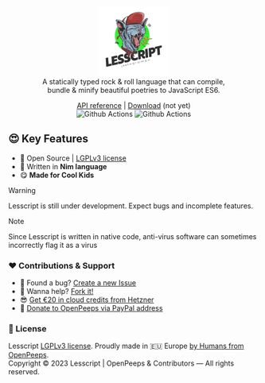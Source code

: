 <p align="center">
  <img src="https://github.com/lesscript/lesscript/blob/main/.github/lesscript.png" alt="Lesscript Logo" width="140px"><br>
  A statically typed rock & roll language that can compile,<br>
  bundle & minify beautiful poetries to JavaScript ES6.
</p>

<p align="center">
  <a href="https://lesscript.github.io/bro/theindex.html">API reference</a> | <a href="#">Download</a> (not yet)<br>
  <img src="https://github.com/lesscript/lesscript/workflows/test/badge.svg" alt="Github Actions">  <img src="https://github.com/lesscript/lesscript/workflows/docs/badge.svg" alt="Github Actions">
</p>

## 😍 Key Features
- 🎩 Open Source | [LGPLv3 license](https://github.com/lesscript/lesscript/blob/main/LICENSE)
- 👑 Written in **Nim language**
- 😋 **Made for Cool Kids**

> [!WARNING]  
> Lesscript is still under development. Expect bugs and incomplete features.


> [!NOTE]
> Since Lesscript is written in native code, anti-virus software can sometimes incorrectly flag it as a virus


### ❤ Contributions & Support
- 🐛 Found a bug? [Create a new Issue](https://github.com/lesscript/lesscript/issues)
- 👋 Wanna help? [Fork it!](https://github.com/lesscript/lesscript/fork)
- 😎 [Get €20 in cloud credits from Hetzner](https://hetzner.cloud/?ref=Hm0mYGM9NxZ4)
- 🥰 [Donate to OpenPeeps via PayPal address](https://www.paypal.com/donate/?hosted_button_id=RJK3ZTDWPL55C)

### 🎩 License
Lesscript [LGPLv3 license](https://github.com/openpeeps/bro/blob/main/LICENSE). Proudly made in 🇪🇺 Europe [by Humans from OpenPeeps](https://github.com/openpeeps).<br>
Copyright &copy; 2023 Lesscript | OpenPeeps & Contributors &mdash; All rights reserved.
